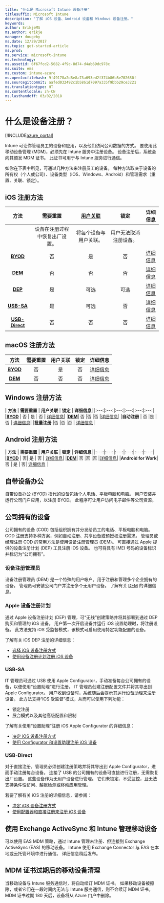 ```yaml
---
title: "什么是 Microsoft Intune 设备注册"
titlesuffix: Microsoft Intune
description: "了解 iOS 设备、Android 设备和 Windows 设备注册。"
keywords: 
author: ErikjeMS
ms.author: erikje
manager: dougeby
ms.date: 12/29/2017
ms.topic: get-started-article
ms.prod: 
ms.service: microsoft-intune
ms.technology: 
ms.assetid: 6f67fcd2-5682-4f9c-8d74-d4ab69dc978c
ms.suite: ems
ms.custom: intune-azure
ms.openlocfilehash: 9f49178a2d8e8a73a693ed2f374b86b8e702680f
ms.sourcegitcommit: aafed032492c1b5861d7097a335f9bbb29ce3221
ms.translationtype: HT
ms.contentlocale: zh-CN
ms.lasthandoff: 03/02/2018
---
```

# <a name="what-is-device-enrollment"></a>什么是设备注册？
[!INCLUDE[azure_portal](./includes/azure_portal.md)]

Intune 可让你管理员工的设备和应用，以及他们访问公司数据的方式。 要使用此移动设备管理 (MDM)，必须先在 Intune 服务中注册设备。 设备注册后，系统会向其颁发 MDM 证书。 此证书可用于与 Intune 服务进行通信。

如你在下表中所见，可通过几种方法来注册员工的设备。 每种方法取决于设备的所有权（个人或公司）、设备类型（iOS、Windows、Android）和管理需求（重置、关联、锁定）。

## <a name="ios-enrollment-methods"></a>iOS 注册方法

| **方法** |  **需要重置** |    [**用户关联**](device-enrollment-program-enroll-ios.md#create-an-apple-enrollment-profile) |   **锁定** | **详细信息** |
|:---:|:---:|:---:|:---:|:---:|
| | 设备在注册过程中恢复出厂设置。 |  将每个设备与用户关联。| 用户无法取消注册设备。  | |
|**[BYOD](#bring-your-own-device)** | 否|   是 |   否 | [详细信息](./apple-mdm-push-certificate-get.md)|
|**[DEM](#device-enrollment-manager)**| 否 |否 |否  | [详细信息](./device-enrollment-program-enroll-ios.md)|
|**[DEP](#apple-device-enrollment-program)**|   是 |   可选 |  可选|[详细信息](./device-enrollment-program-enroll-ios.md)|
|**[USB-SA](#usb-sa)**| 是 |   可选 |  否| [详细信息](./apple-configurator-setup-assistant-enroll-ios.md)|
|**[USB-Direct](#usb-direct)**| 否 |    否  | 否|[详细信息](./apple-configurator-direct-enroll-ios.md)|

## <a name="macos-enrollment-methods"></a>macOS 注册方法

| **方法** |  **需要重置** |  **用户关联** | **锁定** | **详细信息**|
|:---:|:---:|:---:|:---:|:---:|
|**[BYOD](#bring-your-own-device)** | 否| 是 | 否 | [详细信息](./macos-enroll.md)|
|**[DEM](#device-enrollment-manager)**| 否 |否 |否  | [详细信息](./device-enrollment-manager-enroll.md)|


## <a name="windows-enrollment-methods"></a>Windows 注册方法

| **方法** |  **需要重置** |    **用户关联**   |   **锁定** | **详细信息**|
|:---:|:---:|:---:|:---:|:---:|:---:|
|**[BYOD](#bring-your-own-device)** | 否 |  是 |   否 | [详细信息](windows-enroll.md)|
|**[DEM](#device-enrollment-manager)**| 否 |否 |否  |[详细信息](device-enrollment-manager-enroll.md)|
|**自动注册** | 否 |是 |否 | [详细信息](./windows-enroll.md#enable-windows-10-automatic-enrollment)|
|**批量注册** |否 |否 |否 | [详细信息](./windows-bulk-enroll.md) |

## <a name="android-enrollment-methods"></a>Android 注册方法

| **方法** |  **需要重置** |    **用户关联**   |   **锁定** | **详细信息**|
|:---:|:---:|:---:|:---:|:---:|:---:|
|**[BYOD](#bring-your-own-device)** | 否|   是 |   否 | [详细信息](./android-enroll.md)|
|**[DEM](#device-enrollment-manager)**| 否 |否 |否  |[详细信息](./device-enrollment-manager-enroll.md)|
|**Android for Work**| 否 | 是 | 否| [详细信息](./android-enroll.md#enable-enrollment-of-android-for-work-devices) |


## <a name="bring-your-own-device"></a>自带设备办公
自带设备办公 (BYOD) 指代的设备包括个人电话、平板电脑和电脑。 用户安装并运行公司门户应用，以注册 BYOD。 此程序可让用户访问电子邮件等公司资源。

## <a name="corporate-owned-device"></a>公司拥有的设备
公司拥有的设备 (COD) 包括组织拥有并分发给员工的电话、平板电脑和电脑。 COD 注册支持多种方案，例如自动注册、共享设备或预授权注册需求。 管理员或经理注册 COD 的常用方法是使用设备注册管理员 (DEM)。 可直接通过 Apple 提供的设备注册计划 (DEP) 工具注册 iOS 设备。 也可将具有 IMEI 号码的设备标识并标记为“公司拥有”。

### <a name="device-enrollment-manager"></a>设备注册管理员
设备注册管理员 (DEM) 是一个特殊的用户帐户，用于注册和管理多个企业拥有的设备。 管理员可安装公司门户并注册多个无用户设备。 了解有关 [DEM](./device-enrollment-manager-enroll.md) 的详细信息。

### <a name="apple-device-enrollment-program"></a>Apple 设备注册计划
通过 Apple 设备注册计划 (DEP) 管理，可“无线”创建策略并将其部署到通过 DEP 购买和管理的 iOS 设备。 用户第一次开启设备并运行 iOS 设置助理时，将注册设备。 此方法支持 iOS 受监督模式，该模式可启用使用特定功能配置的设备。

了解有关 iOS DEP 注册的详细信息：

- [选择 iOS 设备注册方式](ios-enroll.md)
- [使用设备注册计划注册 iOS 设备](https://docs.microsoft.com/intune/device-restrictions-ios#device-enrollment-program)

### <a name="usb-sa"></a>USB-SA
IT 管理员可通过 USB 使用 Apple Configurator，手动准备每台公司拥有的设备，以便使用“设置助理”进行注册。 IT 管理员创建注册配置文件并将其导出到 Apple Configurator。 用户收到设备时，系统随后会提示其运行设备助理来注册设备。 此方法支持“iOS 受监督”模式，从而可以使用下列功能：
  - 锁定注册
  - 展台模式以及其他高级配置和限制

了解有关使用“设置助理”注册 iOS Apple Configurator 的详细信息：

- [决定 iOS 设备注册方式](enrollment-method-choose-ios.md)
- [使用 Configurator 和设置助理注册 iOS 设备](apple-configurator-setup-assistant-enroll-ios.md)

### <a name="usb-direct"></a>USB-Direct
对于直接注册，管理员必须创建注册策略并将其导出到 Apple Configurator，进而手动注册每台设备。 连接了 USB 的公司拥有的设备可直接进行注册，无需恢复出厂设置。 这些设备作为无用户设备进行管理。 它们未锁定、不受监控，且无法支持条件性访问、越狱检测或移动应用管理。

若要了解有关 iOS 注册的详细信息，请参阅：

- [决定 iOS 设备注册方式](enrollment-method-choose-ios.md)
- [使用配置器和直接注册来注册 iOS 设备](apple-configurator-direct-enroll-ios.md)

## <a name="mobile-device-management-with-exchange-activesync-and-intune"></a>使用 Exchange ActiveSync 和 Intune 管理移动设备
可以使用 EAS MDM 策略，通过 Intune 管理未注册、但连接到 Exchange ActiveSync (EAS) 的移动设备。 Intune 使用 Exchange Connector 与 EAS 在本地或云托管环境中进行通信。 详细信息稍后发布。

## <a name="mobile-device-cleanup-after-mdm-certificate-expiration"></a>MDM 证书过期后的移动设备清理

当移动设备与 Intune 服务通信时，将自动续订 MDM 证书。 如果移动设备被擦除，或者它们在一段时间内无法与 Intune 服务通信，则不会续订 MDM 证书。 MDM 证书过期 180 天后，设备将从 Azure 门户中删除。

